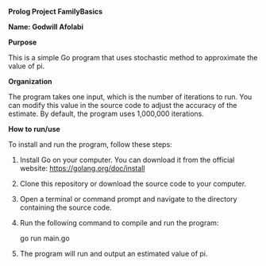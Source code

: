 **Prolog Project FamilyBasics**

**Name: Godwill Afolabi**

**Purpose**

This is a simple Go program that uses stochastic method to approximate the value of pi.


**Organization**

The program takes one input, which is the number of iterations to run. You can modify this value in the source code to adjust the accuracy of the estimate. By default, the program uses 1,000,000 iterations.


**How to run/use**

To install and run the program, follow these steps:

1. Install Go on your computer. You can download it from the official website: https://golang.org/doc/install

2. Clone this repository or download the source code to your computer.

3. Open a terminal or command prompt and navigate to the directory containing the source code.

4. Run the following command to compile and run the program:

    go run main.go

5. The program will run and output an estimated value of pi.

